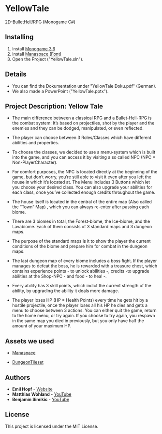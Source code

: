 # YellowTale

2D-BulletHell/RPG (Monogame C#)

## Installing

1. Install [Monogame 3.6](http://www.monogame.net/2017/03/01/monogame-3-6/) 
2. Install [Manaspace (Font)](https://www.dafont.com/manaspace.font)
3. Open the Project ("YellowTale.sln").

## Details

- You can find the Dokumentation under "YellowTale Doku.pdf" (German).
- We also made a PowerPoint ("YellowTale.pptx").

## Project Description: Yellow Tale

- The main difference between a classical RPG and a Bullet-Hell-RPG is the combat system: 
It’s based on projectiles, shot by the player and the enemies and they can be dodged, manipulated, or even reflected.

- The player can choose between 3 Roles/Classes which have different abilities and properties.

- To choose the classes, we decided to use a menu-system which is built into the game, and you can access it by visiting a so called NPC (NPC = Non-PlayerCharacter).

- For comfort purposes, the NPC is located directly at the beginning of the game, but don’t worry, you’re still able to visit it even after you left the house in which it’s located at. The Menu includes 3 Buttons which let you choose your desired class. You can also upgrade your abilities for each class, once you’ve collected enough credits throughout the game.

- The house itself is located in the central of the entire map (Also called the “Town” Map) , which you can always re-enter after passing each biome.

- There are 3 biomes in total, the Forest-biome, the Ice-biome, and the Lavabiome. Each of them consists of 3 standard maps and 3 dungeon maps.

- The purpose of the standard maps is it to show the player the current conditions of the biome and prepare him for combat in the dungeon maps.

- The last dungeon map of every biome includes a boss fight. If the player manages to defeat the boss, he is rewarded with a treasure chest, which contains experience points - to unlock abilities -, credits -to upgrade abilities at the Shop-NPC - and food - to heal -.

- Every ability has 3 skill points, which indict the current strength of the ability, by upgrading the ability it deals more damage.

- The player loses HP (HP = Health Points) every time he gets hit by a hostile projectile, once the player loses all his HP he dies and gets a menu to choose between 3 actions. You can either quit the game, return to the home menu, or try
again. If you choose to try again, you respawn in the same map you died in previously, but you only have half the amount of your maximum HP.

## Assets we used

- [Manaspace](https://www.dafont.com/manaspace.font)

- [DungeonTileset](https://0x72.itch.io/dungeontileset-ii)

## Authors

* **Emil Hopf** - [Website](http://www.jaemil.de/)
* **Matthias Wohland** - [YouTube](https://www.youtube.com/user/mwohland23)
* **Benjamin Simikic** - [YouTube](https://www.youtube.com/user/Jimmongaming)

## License

This project is licensed under the MIT License.
